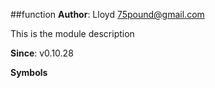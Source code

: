 <a name="module_function"></a>
##function
**Author**: Lloyd <75pound@gmail.com>  

This is the module description

**Since**: v0.10.28  
  
**Symbols**  


